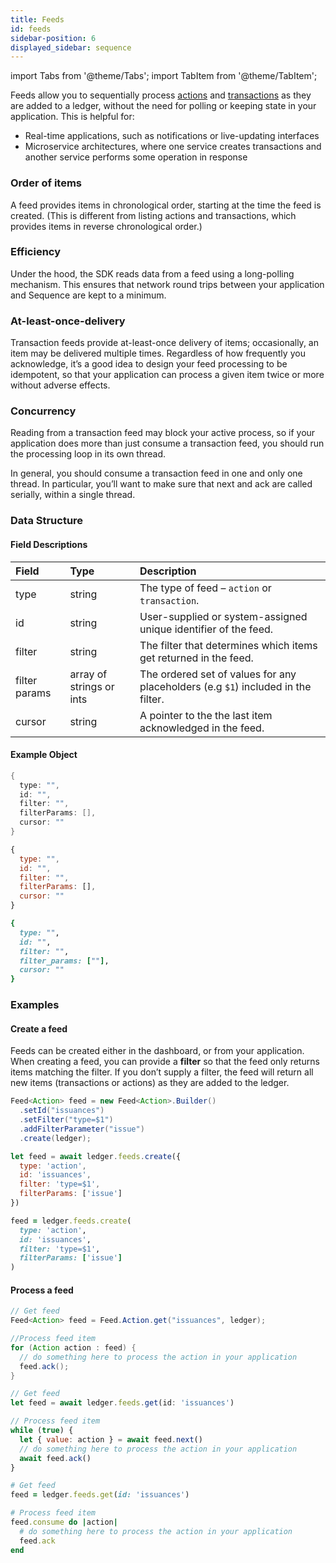 ```yaml
---
title: Feeds
id: feeds
sidebar-position: 6
displayed_sidebar: sequence
---
```


import Tabs from '@theme/Tabs';
import TabItem from '@theme/TabItem';

Feeds allow you to sequentially process [actions](../ledger-objects/actions.md) and [transactions](../ledger-objects/transactions.md) as they are added to a ledger, without the need for polling or keeping state in your application. This is helpful for:

* Real-time applications, such as notifications or live-updating interfaces
* Microservice architectures, where one service creates transactions and another service performs some operation in response


### Order of items
A feed provides items in chronological order, starting at the time the feed is created. (This is different from listing actions and transactions, which provides items in reverse chronological order.)

### Efficiency
Under the hood, the SDK reads data from a feed using a long-polling mechanism. This ensures that network round trips between your application and Sequence are kept to a minimum.

### At-least-once-delivery

Transaction feeds provide at-least-once delivery of items; occasionally, an item may be delivered multiple times. Regardless of how frequently you acknowledge, it’s a good idea to design your feed processing to be idempotent, so that your application can process a given item twice or more without adverse effects.

### Concurrency
Reading from a transaction feed may block your active process, so if your application does more than just consume a transaction feed, you should run the processing loop in its own thread.

In general, you should consume a transaction feed in one and only one thread. In particular, you’ll want to make sure that next and ack are called serially, within a single thread.

### Data Structure

#### Field Descriptions

| Field         | Type                     | Description                                                                       |
|:--------------|:-------------------------|:----------------------------------------------------------------------------------|
| type          | string                   | The type of feed – `action` or `transaction`.                                     |
| id            | string                   | User-supplied or system-assigned unique identifier of the feed.                   |
| filter        | string                   | The filter that determines which items get returned in the feed.                  |
| filter params | array of strings or ints | The ordered set of values for any placeholders (e.g `$1`) included in the filter. |
| cursor        | string                   | A pointer to the the last item acknowledged in the feed.                          |

#### Example Object

<Tabs>
<TabItem value='java' label='Java'>

```java
{
  type: "",
  id: "",
  filter: "",
  filterParams: [],
  cursor: ""
}
```

</TabItem>
<TabItem value='node' label='Node.js'>

```js
{
  type: "",
  id: "",
  filter: "",
  filterParams: [],
  cursor: ""
}
```

</TabItem>
<TabItem value='ruby' label='Ruby'>

```ruby
{
  type: "",
  id: "",
  filter: "",
  filter_params: [""],
  cursor: ""
}
```

</TabItem>
</Tabs>

### Examples

#### Create a feed

Feeds can be created either in the dashboard, or from your application. When creating a feed, you can provide a **filter** so that the feed only returns items matching the filter. If you don’t supply a filter, the feed will return all new items (transactions or actions) as they are added to the ledger.

<Tabs>
<TabItem value='java' label='Java'>

```java
Feed<Action> feed = new Feed<Action>.Builder()
  .setId("issuances")
  .setFilter("type=$1")
  .addFilterParameter("issue")
  .create(ledger);
```

</TabItem>
<TabItem value='node' label='Node.js'>

```js
let feed = await ledger.feeds.create({
  type: 'action',
  id: 'issuances',
  filter: 'type=$1',
  filterParams: ['issue']
})
```

</TabItem>
<TabItem value='ruby' label='Ruby'>

```ruby
feed = ledger.feeds.create(
  type: 'action',
  id: 'issuances',
  filter: 'type=$1',
  filterParams: ['issue']
)
```

</TabItem>
</Tabs>

#### Process a feed

<Tabs>
<TabItem value='java' label='Java'>

```java
// Get feed
Feed<Action> feed = Feed.Action.get("issuances", ledger);

//Process feed item
for (Action action : feed) {
  // do something here to process the action in your application
  feed.ack();
}
```

</TabItem>
<TabItem value='node' label='Node.js'>

```js
// Get feed
let feed = await ledger.feeds.get(id: 'issuances')

// Process feed item
while (true) {
  let { value: action } = await feed.next()
  // do something here to process the action in your application
  await feed.ack()
}
```

</TabItem>
<TabItem value='ruby' label='Ruby'>

```ruby
# Get feed
feed = ledger.feeds.get(id: 'issuances')

# Process feed item
feed.consume do |action|
  # do something here to process the action in your application
  feed.ack
end
```

</TabItem>
</Tabs>
